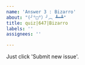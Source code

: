 ```yaml
---
name: 'Answer 3 : Bizarro'
about: "(╯°□°）╯︵ ┻━┻"
title: quiz|647|Bizarro
labels: ''
assignees: ''

---
```


Just click 'Submit new issue'.
